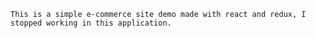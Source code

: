 ``
This is a simple e-commerce site demo made with react and redux, I stopped working in this application.
``
